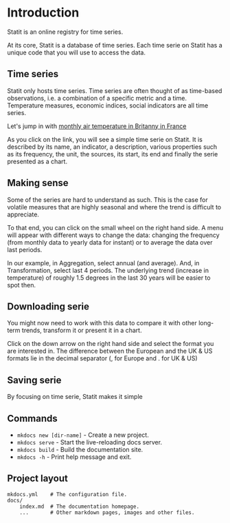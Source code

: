 # Introduction

Statit is an online registry for time series.

At its core, Statit is a database of time series. Each time serie on Statit has a unique code that you will use to access the data.

## Time series

Statit only hosts time series. Time series are often thought of as time-based observations, i.e. a combination of a specific metric and a time.
Temperature measures, economic indices, social indicators are all time series.

Let's jump in with [monthly air temperature in Britanny in France](https://www.gostatit.com/climat-fr/cei-m/region/bretagne/temp)

As you click on the link, you will see a simple time serie on Statit. It is described by its name, an indicator, a description, various
properties such as its frequency, the unit, the sources, its start, its end and finally the serie presented as a chart.


## Making sense

Some of the series are hard to understand as such. This is the case for volatile measures that are highly seasonal and where the trend is
difficult to appreciate.

To that end, you can click on the small wheel on the right hand side. A menu will appear with different ways to change the data: changing the
frequency (from monthly data to yearly data for instant) or to average the data over last periods.

In our example, in Aggregation, select annual (and average). And, in Transformation, select last 4 periods. The underlying trend (increase
  in temperature) of roughly 1.5 degrees in the last 30 years will be easier to spot then.


## Downloading serie

You might now need to work with this data to compare it with other long-term trends, transform it or present it in a chart.

Click on the down arrow on the right hand side and select the format you are interested in. The difference between the European and
the UK & US formats lie in the decimal separator (, for Europe and . for UK & US)




## Saving serie





By focusing on time serie, Statit makes it simple


## Commands

* `mkdocs new [dir-name]` - Create a new project.
* `mkdocs serve` - Start the live-reloading docs server.
* `mkdocs build` - Build the documentation site.
* `mkdocs -h` - Print help message and exit.

## Project layout

    mkdocs.yml    # The configuration file.
    docs/
        index.md  # The documentation homepage.
        ...       # Other markdown pages, images and other files.
